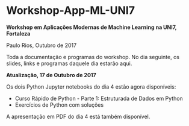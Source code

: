 # Workshop-App-ML-UNI7

**Workshop em Aplicações Modernas de Machine Learning na UNI7, Fortaleza** 

Paulo Rios, Outubro de 2017

Toda a documentação e programas do workshop. No dia seguinte, os slides, links e programas daquele dia estarão aqui.

**Atualização, 17 de Outubro de 2017**

Os dois Python Jupyter notebooks do dia 4 estão agora disponíveis:

- Curso Rápido de Python - Parte 1: Estruturada de Dados em Python
- Exercícios de Python com soluções

A apresentação em PDF do dia 4 está também disponível.
